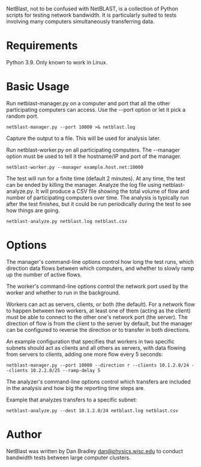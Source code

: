 NetBlast, not to be confused with NetBLAST, is a collection of Python
scripts for testing network bandwidth.  It is particularly suited to
tests involving many computers simultaneously transferring data.

# Requirements

Python 3.9.  Only known to work in Linux.

# Basic Usage

Run netblast-manager.py on a computer and port that all the other
participating computers can access.  Use the --port option or let it
pick a random port.

    netblast-manager.py --port 10000 >& netblast.log

Capture the output to a file.  This will be used for analysis later.

Run netblast-worker.py on all participating computers.  The --manager
option must be used to tell it the hostname/IP and port of the
manager.

    netblast-worker.py --manager example.host.net:10000

The test will run for a finite time (default 2 minutes).  At any time,
the test can be ended by killing the manager.  Analyze the log file
using netblast-analyze.py.  It will produce a CSV file showing the
total volume of flow and number of participating computers over time.
The analysis is typically run after the test finishes, but it could
be run periodically during the test to see how things are going.

    netblast-analyze.py netblast.log netblast.csv

# Options

The manager's command-line options control how long the test runs,
which direction data flows between which computers, and whether to
slowly ramp up the number of active flows.

The worker's command-line options control the network port used by the
worker and whether to run in the background.

Workers can act as servers, clients, or both (the default).  For a
network flow to happen between two workers, at least one of them
(acting as the client) must be able to connect to the other one's
network port (the server).  The direction of flow is from the client
to the server by default, but the manager can be configured to reverse
the direction or to transfer in both directions.

An example configuration that specifies that workers in two specific
subnets should act as clients and all others as servers, with data
flowing from servers to clients, adding one more flow every 5 seconds:

    netblast-manager.py --port 10000 --direction r --clients 10.1.2.0/24 --clients 10.2.2.0/25 --ramp-delay 5

The analyzer's command-line options control which transfers are
included in the analysis and how big the reporting time steps are.

Example that analyzes transfers to a specific subnet:

    netblast-analyze.py --dest 10.1.2.0/24 netblast.log netblast.csv

# Author

NetBlast was written by Dan Bradley <dan@physics.wisc.edu> to conduct
bandwidth tests between large computer clusters.
